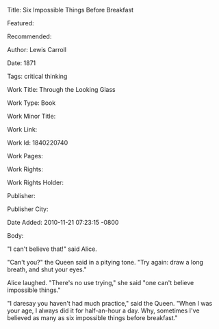 Title: Six Impossible Things Before Breakfast

Featured: 

Recommended: 

Author: Lewis Carroll

Date: 1871

Tags: critical thinking

Work Title: Through the Looking Glass

Work Type: Book

Work Minor Title:  

Work Link: 

Work Id:  1840220740

Work Pages:  

Work Rights:  

Work Rights Holder:  

Publisher:  

Publisher City:  

Date Added: 2010-11-21 07:23:15 -0800

Body:

"I can't believe that!" said Alice. 

"Can't you?" the Queen said in a pitying tone. "Try again: draw a long breath, and shut your eyes." 

Alice laughed. "There's no use trying," she said "one can't believe impossible things." 

"I daresay you haven't had much practice," said the Queen. "When I was your age, I always did it for half-an-hour a day. Why, sometimes I've believed as many as six impossible things before breakfast."

